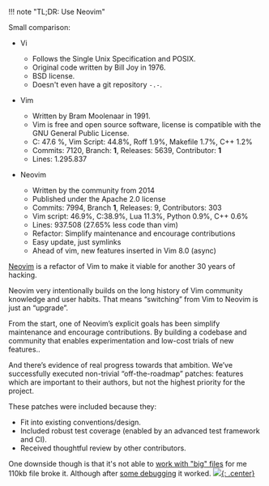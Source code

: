 !!! note "TL;DR: Use Neovim"

Small comparison:

* Vi
  * Follows the Single Unix Specification and POSIX.
  * Original code written by Bill Joy in 1976.
  * BSD license.
  * Doesn't even have a git repository `-.-`.

* Vim
  * Written by Bram Moolenaar in 1991.
  * Vim is free and open source software, license is compatible with the GNU General Public License.
  * C: 47.6 %, Vim Script: 44.8%, Roff 1.9%, Makefile 1.7%, C++ 1.2%
  * Commits: 7120, Branch: **1**, Releases: 5639, Contributor: **1**
  * Lines: 1.295.837

* Neovim
  * Written by the community from 2014
  * Published under the Apache 2.0 license
  * Commits: 7994, Branch **1**, Releases: 9, Contributors: 303
  * Vim script: 46.9%, C:38.9%, Lua 11.3%, Python 0.9%, C++ 0.6%
  * Lines: 937.508 (27.65% less code than vim)
  * Refactor: Simplify maintenance and encourage contributions
  * Easy update, just symlinks
  * Ahead of vim, new features inserted in Vim 8.0 (async)

[Neovim](https://neovim.io/doc/user/vim_diff.html#nvim-features) is a refactor
of Vim to make it viable for another 30 years of hacking.

Neovim very intentionally builds on the long history of Vim community
knowledge and user habits. That means “switching” from Vim to Neovim is just
an “upgrade”.

From the start, one of Neovim’s explicit goals has been simplify maintenance and
encourage contributions.  By building a codebase and community that enables
experimentation and low-cost trials of new features..

And there’s evidence of real progress towards that ambition. We’ve
successfully executed non-trivial “off-the-roadmap” patches: features which
are important to their authors, but not the highest priority for the project.

These patches were included because they:

* Fit into existing conventions/design.
* Included robust test coverage (enabled by an advanced test framework and CI).
* Received thoughtful review by other contributors.

One downside though is that it's not able to [work with "big" files](https://github.com/neovim/neovim/issues/614) for me 110kb file broke it. Although after [some debugging](#Deal-with-big-files) it worked.
[![](not-by-ai.svg){: .center}](https://notbyai.fyi)
